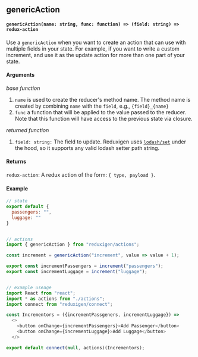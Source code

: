 ## genericAction

#### `genericAction(name: string, func: function) => (field: string) => redux-action`

Use a `genericAction` when you want to create an action that can use with multiple fields in your state. For example, if you want to write a custom increment, and use it as the update action for more than one part of your state.

#### Arguments

_base function_

1. `name` is used to create the reducer's method name. The method name is created by combining `name`
    with the `field`, e.g., `{field}_{name}`
2. `func` a function that will be applied to the value passed to the reducer. Note that this function will have access to the previous state via closure.

_returned function_

1. `field: string:` The field to update. Reduxigen uses [`lodash/set`](https://lodash.com/docs/4.17.5#set) under the hood, so it supports any valid lodash setter path string.

#### Returns

`redux-action`: A redux action of the form: `{ type, payload }`.

#### Example

```js
// state
export default {
  passengers: "",
  luggage: ""
}


// actions
import { genericAction } from "reduxigen/actions";

const increment = genericAction("increment", value => value + 1);

export const incrementPassengers = increment("passengers");
export const incrementLuggage = increment("luggage");


// example useage
import React from "react";
import * as actions from "./actions";
import connect from "reduxigen/connect";

const Incrementors = ({incrementPassgeners, incrementLuggage}) =>
  <>
    <button onChange={incrementPassengers}>Add Passenger</button>
    <button onChange={incrementLuggage}>Add Luggage</button>
  </>

export default connect(null, actions)(Incrementors);
```




